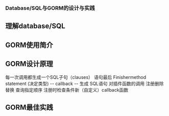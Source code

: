 ### Database/SQL与GORM的设计与实践

## 理解database/SQL

## GORM使用简介

## GORM设计原理
每一次调用都生成一个SQL子句（clauses）
语句最后 Finishermethod  statement (决定类型)
--	callback -- 生成 SQL语句
对插件函数的调用
注册删除替换 查询指定顺序 注册时检查条件新（自定义）callback函数
## GORM最佳实践
